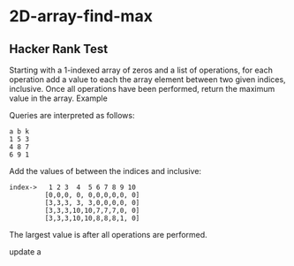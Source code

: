 # 2D-array-find-max
## Hacker Rank Test
Starting with a 1-indexed array of zeros and a list of operations, for each operation add a value to each the array element between two given indices, inclusive. Once all operations have been performed, return the maximum value in the array.
Example


Queries are interpreted as follows:

    a b k
    1 5 3
    4 8 7
    6 9 1
Add the values of  between the indices  and  inclusive:

```
index->	  1 2 3  4  5 6 7 8 9 10
         [0,0,0, 0, 0,0,0,0,0, 0]
         [3,3,3, 3, 3,0,0,0,0, 0]
         [3,3,3,10,10,7,7,7,0, 0]
         [3,3,3,10,10,8,8,8,1, 0]
```
The largest value is  after all operations are performed.


update a
